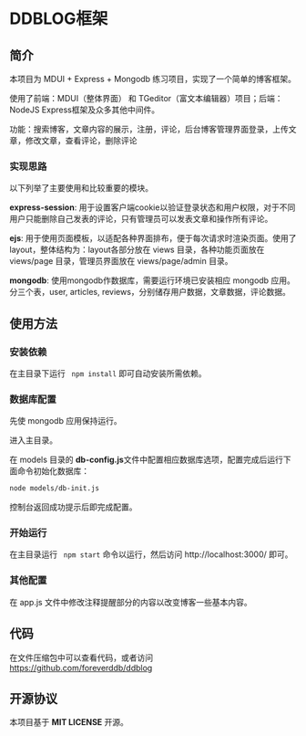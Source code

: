 # DDBLOG框架

## 简介

本项目为 MDUI + Express + Mongodb 练习项目，实现了一个简单的博客框架。

使用了前端：MDUI（整体界面） 和 TGeditor（富文本编辑器）项目；后端：NodeJS Express框架及众多其他中间件。

功能：搜索博客，文章内容的展示，注册，评论，后台博客管理界面登录，上传文章，修改文章，查看评论，删除评论

### 实现思路

以下列举了主要使用和比较重要的模块。

**express-session**: 用于设置客户端cookie以验证登录状态和用户权限，对于不同用户只能删除自己发表的评论，只有管理员可以发表文章和操作所有评论。

**ejs**: 用于使用页面模板，以适配各种界面排布，便于每次请求时渲染页面。使用了layout，整体结构为：layout各部分放在 views 目录，各种功能页面放在 views/page 目录，管理员界面放在 views/page/admin 目录。

**mongodb**: 使用mongodb作数据库，需要运行环境已安装相应 mongodb 应用。分三个表，user, articles, reviews，分别储存用户数据，文章数据，评论数据。



## 使用方法

### 安装依赖

在主目录下运行 ` npm install` 即可自动安装所需依赖。

### 数据库配置

先使 mongodb 应用保持运行。

进入主目录。

在 models 目录的 **db-config.js**文件中配置相应数据库选项，配置完成后运行下面命令初始化数据库：

```bash
node models/db-init.js
```

控制台返回成功提示后即完成配置。

### 开始运行

在主目录运行 ` npm start` 命令以运行，然后访问 http://localhost:3000/ 即可。

### 其他配置

在 app.js 文件中修改注释提醒部分的内容以改变博客一些基本内容。



## 代码

在文件压缩包中可以查看代码，或者访问 https://github.com/foreverddb/ddblog



## 开源协议

本项目基于 **MIT LICENSE** 开源。 